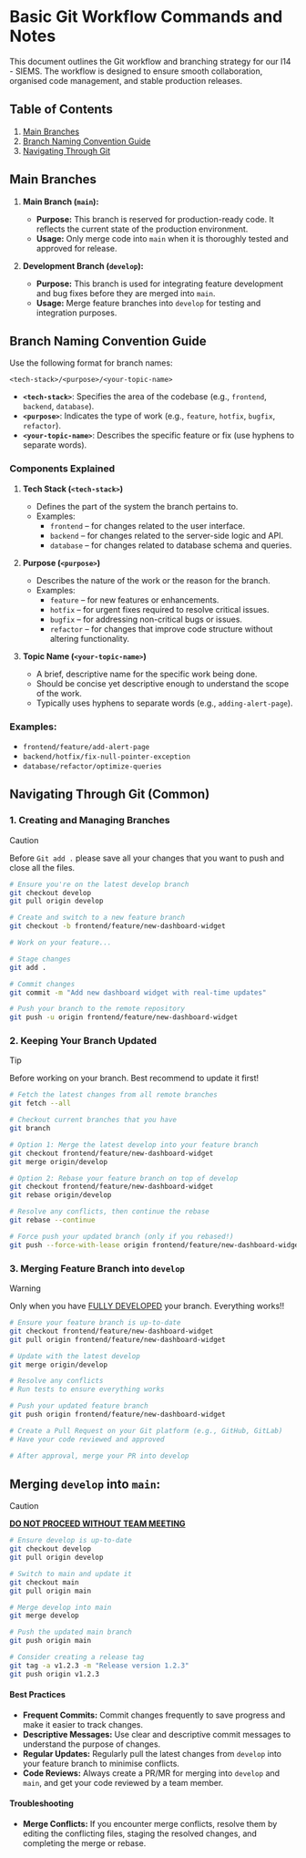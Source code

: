 # Basic Git Workflow Commands and Notes

This document outlines the Git workflow and branching strategy for our I14 - SIEMS. The workflow is designed to ensure smooth collaboration, organised code management, and stable production releases.

## Table of Contents
1. [Main Branches](#main-branch)
2. [Branch Naming Convention Guide](#branch-naming-convention-guide)
3. [Navigating Through Git](#navigating-through-git)
## Main Branches

1. **Main Branch (`main`):**
   - **Purpose:** This branch is reserved for production-ready code. It reflects the current state of the production environment.
   - **Usage:** Only merge code into `main` when it is thoroughly tested and approved for release.

2. **Development Branch (`develop`):**
   - **Purpose:** This branch is used for integrating feature development and bug fixes before they are merged into `main`.
   - **Usage:** Merge feature branches into `develop` for testing and integration purposes.

## Branch Naming Convention Guide

Use the following format for branch names:

```
<tech-stack>/<purpose>/<your-topic-name>
```

- **`<tech-stack>`**: Specifies the area of the codebase (e.g., `frontend`, `backend`, `database`).
- **`<purpose>`**: Indicates the type of work (e.g., `feature`, `hotfix`, `bugfix`, `refactor`).
- **`<your-topic-name>`**: Describes the specific feature or fix (use hyphens to separate words).

### Components Explained

1. **Tech Stack (`<tech-stack>`)**
   - Defines the part of the system the branch pertains to.
   - Examples:
     - `frontend` – for changes related to the user interface.
     - `backend` – for changes related to the server-side logic and API.
     - `database` – for changes related to database schema and queries.

2. **Purpose (`<purpose>`)**
   - Describes the nature of the work or the reason for the branch.
   - Examples:
     - `feature` – for new features or enhancements.
     - `hotfix` – for urgent fixes required to resolve critical issues.
     - `bugfix` – for addressing non-critical bugs or issues.
     - `refactor` – for changes that improve code structure without altering functionality.

3. **Topic Name (`<your-topic-name>`)**
   - A brief, descriptive name for the specific work being done.
   - Should be concise yet descriptive enough to understand the scope of the work.
   - Typically uses hyphens to separate words (e.g., `adding-alert-page`).
### Examples:
- `frontend/feature/add-alert-page`
- `backend/hotfix/fix-null-pointer-exception`
- `database/refactor/optimize-queries`

## Navigating Through Git (Common)

### 1. Creating and Managing Branches

> [!CAUTION]
> Before `Git add .` please save all your changes that you want to push and close all the files.

```bash
# Ensure you're on the latest develop branch
git checkout develop
git pull origin develop

# Create and switch to a new feature branch
git checkout -b frontend/feature/new-dashboard-widget

# Work on your feature...

# Stage changes
git add .

# Commit changes
git commit -m "Add new dashboard widget with real-time updates"

# Push your branch to the remote repository
git push -u origin frontend/feature/new-dashboard-widget
```
### 2. Keeping Your Branch Updated

> [!TIP]
> Before working on your branch. Best recommend to update it first!

```bash
# Fetch the latest changes from all remote branches
git fetch --all

# Checkout current branches that you have
git branch
```
```bash
# Option 1: Merge the latest develop into your feature branch
git checkout frontend/feature/new-dashboard-widget
git merge origin/develop
```

```bash
# Option 2: Rebase your feature branch on top of develop
git checkout frontend/feature/new-dashboard-widget
git rebase origin/develop

# Resolve any conflicts, then continue the rebase
git rebase --continue

# Force push your updated branch (only if you rebased!)
git push --force-with-lease origin frontend/feature/new-dashboard-widget
```

### 3. Merging Feature Branch into `develop`

> [!WARNING]
> Only when you have <ins>FULLY DEVELOPED</ins> your branch. Everything works!!

```bash
# Ensure your feature branch is up-to-date
git checkout frontend/feature/new-dashboard-widget
git pull origin frontend/feature/new-dashboard-widget

# Update with the latest develop
git merge origin/develop

# Resolve any conflicts
# Run tests to ensure everything works

# Push your updated feature branch
git push origin frontend/feature/new-dashboard-widget

# Create a Pull Request on your Git platform (e.g., GitHub, GitLab)
# Have your code reviewed and approved

# After approval, merge your PR into develop
```

## Merging `develop` into `main`:
> [!CAUTION]
> <ins>**DO NOT PROCEED WITHOUT TEAM MEETING**</ins>

```bash
# Ensure develop is up-to-date
git checkout develop
git pull origin develop

# Switch to main and update it
git checkout main
git pull origin main

# Merge develop into main
git merge develop

# Push the updated main branch
git push origin main

# Consider creating a release tag
git tag -a v1.2.3 -m "Release version 1.2.3"
git push origin v1.2.3
```

#### Best Practices

- **Frequent Commits:** Commit changes frequently to save progress and make it easier to track changes.
- **Descriptive Messages:** Use clear and descriptive commit messages to understand the purpose of changes.
- **Regular Updates:** Regularly pull the latest changes from `develop` into your feature branch to minimise conflicts.
- **Code Reviews:** Always create a PR/MR for merging into `develop` and `main`, and get your code reviewed by a team member.

#### Troubleshooting

- **Merge Conflicts:** If you encounter merge conflicts, resolve them by editing the conflicting files, staging the resolved changes, and completing the merge or rebase.